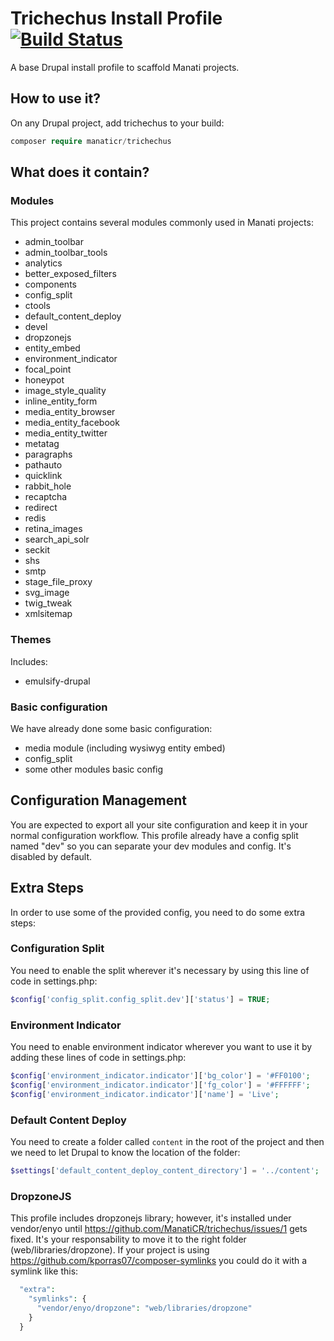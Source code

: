 # Trichechus Install Profile [![Build Status](https://travis-ci.org/ManatiCR/trichechus.svg?branch=8.x-1.x)](https://travis-ci.org/ManatiCR/trichechus)

A base Drupal install profile to scaffold Manati projects.

## How to use it?

On any Drupal project, add trichechus to your build:

```php
composer require manaticr/trichechus
```

## What does it contain?

### Modules

This project contains several modules commonly used in Manati projects:

- admin_toolbar
- admin_toolbar_tools
- analytics
- better_exposed_filters
- components
- config_split
- ctools
- default_content_deploy
- devel
- dropzonejs
- entity_embed
- environment_indicator
- focal_point
- honeypot
- image_style_quality
- inline_entity_form
- media_entity_browser
- media_entity_facebook
- media_entity_twitter
- metatag
- paragraphs
- pathauto
- quicklink
- rabbit_hole
- recaptcha
- redirect
- redis
- retina_images
- search_api_solr
- seckit
- shs
- smtp
- stage_file_proxy
- svg_image
- twig_tweak
- xmlsitemap

### Themes

Includes:

- emulsify-drupal

### Basic configuration

We have already done some basic configuration:

- media module (including wysiwyg entity embed)
- config_split
- some other modules basic config

## Configuration Management

You are expected to export all your site configuration and keep it in your normal configuration workflow.
This profile already have a config split named "dev" so you can separate your dev modules and config. It's disabled by default.

## Extra Steps

In order to use some of the provided config, you need to do some extra steps:

### Configuration Split

You need to enable the split wherever it's necessary by using this line of code in settings.php:

```php
$config['config_split.config_split.dev']['status'] = TRUE;
```

### Environment Indicator

You need to enable environment indicator wherever you want to use it by adding these lines of code in settings.php:

```php
$config['environment_indicator.indicator']['bg_color'] = '#FF0100';
$config['environment_indicator.indicator']['fg_color'] = '#FFFFFF';
$config['environment_indicator.indicator']['name'] = 'Live';
```

### Default Content Deploy

You need to create a folder called `content` in the root of the project and then we need to let Drupal to know the location of the folder:

```php
$settings['default_content_deploy_content_directory'] = '../content';
```

### DropzoneJS

This profile includes dropzonejs library; however, it's installed under vendor/enyo until https://github.com/ManatiCR/trichechus/issues/1 gets fixed. It's your responsability to move it to the right folder (web/libraries/dropzone). If your project is using https://github.com/kporras07/composer-symlinks you could do it with a symlink like this:

```php
  "extra":
    "symlinks": {
      "vendor/enyo/dropzone": "web/libraries/dropzone"
    }
  }
```
